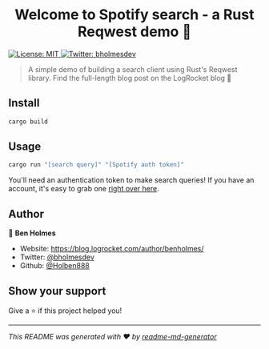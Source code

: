 <h1 align="center">Welcome to Spotify search - a Rust Reqwest demo 👋</h1>
<p>
  <a href="#" target="_blank">
    <img alt="License: MIT" src="https://img.shields.io/badge/License-MIT-yellow.svg" />
  </a>
  <a href="https://twitter.com/bholmesdev" target="_blank">
    <img alt="Twitter: bholmesdev" src="https://img.shields.io/twitter/follow/bholmesdev.svg?style=social" />
  </a>
</p>

> A simple demo of building a search client using Rust's Reqwest library. Find the full-length blog post on the LogRocket blog 🚀

## Install

```sh
cargo build
```

## Usage

```sh
cargo run "[search query]" "[Spotify auth token]"
```

You'll need an authentication token to make search queries! If you have an account, it's easy to grab one [right over here](https://developer.spotify.com/console/get-search-item/?q=Muse&type=track&market=US&limit=5&offset=5&include_external=).

## Author

👤 **Ben Holmes**

* Website: https://blog.logrocket.com/author/benholmes/
* Twitter: [@bholmesdev](https://twitter.com/bholmesdev)
* Github: [@Holben888](https://github.com/Holben888)

## Show your support

Give a ⭐️ if this project helped you!

***
_This README was generated with ❤️ by [readme-md-generator](https://github.com/kefranabg/readme-md-generator)_